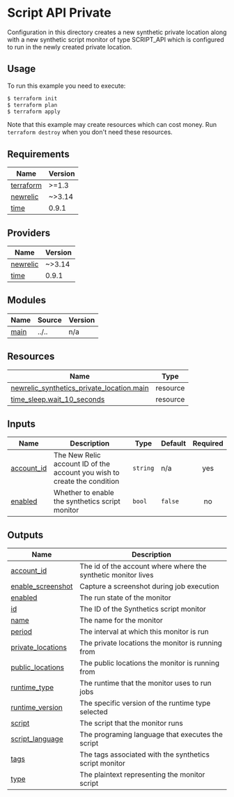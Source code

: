 # Script API Private

Configuration in this directory creates a new synthetic private location along with a new synthetic script monitor of type SCRIPT_API which is configured to run in the newly created private location.

## Usage

To run this example you need to execute:

```bash
$ terraform init
$ terraform plan
$ terraform apply
```

Note that this example may create resources which can cost money. Run `terraform destroy` when you don't need these resources.

<!-- BEGINNING OF PRE-COMMIT-TERRAFORM DOCS HOOK -->
## Requirements

| Name | Version |
|------|---------|
| <a name="requirement_terraform"></a> [terraform](#requirement\_terraform) | >=1.3 |
| <a name="requirement_newrelic"></a> [newrelic](#requirement\_newrelic) | ~>3.14 |
| <a name="requirement_time"></a> [time](#requirement\_time) | 0.9.1 |

## Providers

| Name | Version |
|------|---------|
| <a name="provider_newrelic"></a> [newrelic](#provider\_newrelic) | ~>3.14 |
| <a name="provider_time"></a> [time](#provider\_time) | 0.9.1 |

## Modules

| Name | Source | Version |
|------|--------|---------|
| <a name="module_main"></a> [main](#module\_main) | ../.. | n/a |

## Resources

| Name | Type |
|------|------|
| [newrelic_synthetics_private_location.main](https://registry.terraform.io/providers/newrelic/newrelic/latest/docs/resources/synthetics_private_location) | resource |
| [time_sleep.wait_10_seconds](https://registry.terraform.io/providers/hashicorp/time/0.9.1/docs/resources/sleep) | resource |

## Inputs

| Name | Description | Type | Default | Required |
|------|-------------|------|---------|:--------:|
| <a name="input_account_id"></a> [account\_id](#input\_account\_id) | The New Relic account ID of the account you wish to create the condition | `string` | n/a | yes |
| <a name="input_enabled"></a> [enabled](#input\_enabled) | Whether to enable the synthetics script monitor | `bool` | `false` | no |

## Outputs

| Name | Description |
|------|-------------|
| <a name="output_account_id"></a> [account\_id](#output\_account\_id) | The id of the account where where the synthetic monitor lives |
| <a name="output_enable_screenshot"></a> [enable\_screenshot](#output\_enable\_screenshot) | Capture a screenshot during job execution |
| <a name="output_enabled"></a> [enabled](#output\_enabled) | The run state of the monitor |
| <a name="output_id"></a> [id](#output\_id) | The ID of the Synthetics script monitor |
| <a name="output_name"></a> [name](#output\_name) | The name for the monitor |
| <a name="output_period"></a> [period](#output\_period) | The interval at which this monitor is run |
| <a name="output_private_locations"></a> [private\_locations](#output\_private\_locations) | The private locations the monitor is running from |
| <a name="output_public_locations"></a> [public\_locations](#output\_public\_locations) | The public locations the monitor is running from |
| <a name="output_runtime_type"></a> [runtime\_type](#output\_runtime\_type) | The runtime that the monitor uses to run jobs |
| <a name="output_runtime_version"></a> [runtime\_version](#output\_runtime\_version) | The specific version of the runtime type selected |
| <a name="output_script"></a> [script](#output\_script) | The script that the monitor runs |
| <a name="output_script_language"></a> [script\_language](#output\_script\_language) | The programing language that executes the script |
| <a name="output_tags"></a> [tags](#output\_tags) | The tags associated with the synthetics script monitor |
| <a name="output_type"></a> [type](#output\_type) | The plaintext representing the monitor script |
<!-- END OF PRE-COMMIT-TERRAFORM DOCS HOOK -->
